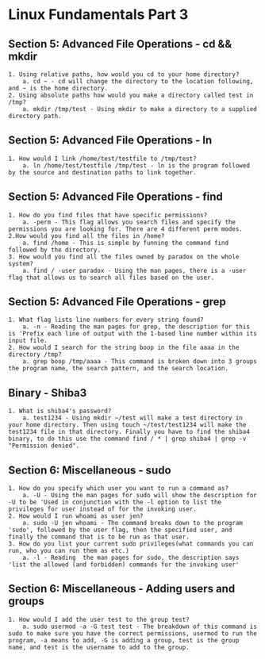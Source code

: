 # Linux Fundamentals Part 3

## Section 5: Advanced File Operations - cd && mkdir

    1. Using relative paths, how would you cd to your home directory?
        a. cd ~ - cd will change the directory to the location following, and ~ is the home directory.
    2. Using absolute paths how would you make a directory called test in /tmp?
        a. mkdir /tmp/test - Using mkdir to make a directory to a supplied directory path.

## Section 5: Advanced File Operations - ln

    1. How would I link /home/test/testfile to /tmp/test?
        a. ln /home/test/testfile /tmp/test - ln is the program followed by the source and destination paths to link together.

## Section 5: Advanced File Operations - find

    1. How do you find files that have specific permissions?
        a. -perm - This flag allows you search files and specify the permissions you are looking for. There are 4 different perm modes.
    2.How would you find all the files in /home?
        a. find /home - This is simple by funning the command find followed by the directory.
    3. How would you find all the files owned by paradox on the whole system?
        a. find / -user paradox - Using the man pages, there is a -user flag that allows us to search all files based on the user.

## Section 5: Advanced File Operations - grep

    1. What flag lists line numbers for every string found?
        a. -n - Reading the man pages for grep, the description for this is 'Prefix each line of output with the 1-based line number within its input file.
    2. How would I search for the string boop in the file aaaa in the directory /tmp?
        a. grep boop /tmp/aaaa - This command is broken down into 3 groups the program name, the search pattern, and the search location.

## Binary - Shiba3

    1. What is shiba4's password?
        a. test1234 - Using mkdir ~/test will make a test directory in your home directory. Then using touch ~/test/test1234 will make the test1234 file in that directory. Finally you have to find the shiba4 binary, to do this use the command find / * | grep shiba4 | grep -v "Permission denied".

## Section 6: Miscellaneous - sudo

    1. How do you specify which user you want to run a command as?
        a. -U - Using the man pages for sudo will show the description for -U to be 'Used in conjunction with the -l option to list the privileges for user instead of for the invoking user.
    2. How would I run whoami as user jen?
        a. sudo -U jen whoami - The command breaks down to the program 'sudo', followed by the user flag, then the specified user, and finally the command that is to be run as that user.
    3. How do you list your current sudo privileges(what commands you can run, who you can run them as etc.)
        a. -l - Reading  the man pages for sudo, the description says 'list the allowed (and forbidden) commands for the invoking user'

## Section 6: Miscellaneous - Adding users and groups

    1. How would I add the user test to the group test?
        a. sudo usermod -a -G test test - The breakdown of this command is sudo to make sure you have the correct permissions, usermod to run the program, -a means to add, -G is adding a group, test is the group name, and test is the username to add to the group.
